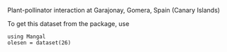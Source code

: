 Plant-pollinator interaction at Garajonay, Gomera, Spain (Canary Islands)

To get this dataset from the package, use

    using Mangal
    olesen = dataset(26)

